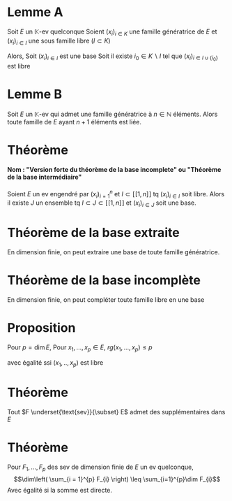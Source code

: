 # Lemme A
Soit $E$ un $\mathbb{K}$-ev quelconque
Soient $(x_{i})_{i \in K}$ une famille génératrice de $E$ et
$(x_{i})_{i \in I}$ une sous famille libre ($I \subset K$)

Alors, 
Soit $(x_{i})_{i \in I}$ est une base
Soit il existe $i_{0} \in K \backslash I$ tel que $(x_{i})_{i \in I \cup \{i_{0}\}}$ est libre

# Lemme B
Soit $E$ un $\mathbb{K}$-ev qui admet une famille génératrice à $n \in \mathbb{N}$ éléments. 
Alors toute famille de $E$ ayant $n+1$ éléments est liée. 

# Théorème
#### Nom : "Version forte du théorème de la base incomplete" ou "Théorème de la base intermédiaire"

Soient $E$ un ev engendré par $(x_{i})_{i =1}^{n}$
et $I \subset [\![1, n]\!]$ tq $(x_{i})_{i \in I}$ soit libre. 
Alors il existe $J$ un ensemble tq $I \subset J \subset [\![1, n]\!]$ et $(x_{i})_{i \in J}$ soit une base. 

# Théorème de la base extraite
En dimension finie, on peut extraire une base de toute famille génératrice. 

# Théorème de la base incomplète
En dimension finie, on peut compléter toute famille libre en une base

# Proposition
Pour $p = \dim E$, 
Pour $x_{1}, \dots, x_{p} \in E$, 
$rg(x_{1}, \dots, x_{p}) \leq p$

avec égalité ssi
$(x_{1}, .., x_{p})$ est libre

# Théorème
Tout $F \underset{\text{sev}}{\subset} E$ admet des supplémentaires dans $E$

# Théorème
Pour $F_{1}, \dots, F_{p}$ des sev de dimension finie de $E$ un ev quelconque, 
$$\dim\left( \sum_{i = 1}^{p} F_{i} \right) \leq \sum_{i=1}^{p}\dim F_{i}$$
Avec égalité si la somme est directe.
